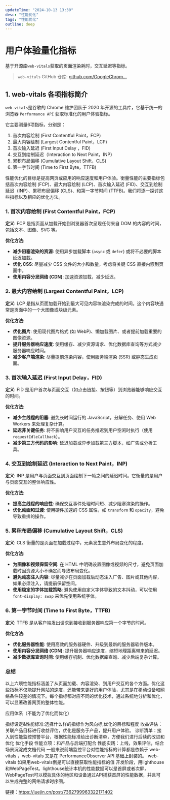 ```yaml
---
updateTime: "2024-10-13 13:30"
desc: "性能优化"
tags: "性能优化"
outline: deep
---
```


# 用户体验量化指标
基于开源库`web-vitals`获取的页面渲染耗时，交互延迟等指标。

> `web-vitals` GitHub 仓库: [github.com/GoogleChrom…](https://link.juejin.cn/?target=https%3A%2F%2Fgithub.com%2FGoogleChrome%2Fweb-vitals)
## 1. web-vitals 各项指标简介

`web-vitals`是谷歌的 Chrome 维护团队于 2020 年开源的工具库，它基于统一的浏览器 `Performance API` 获取标准化的用户体验指标。

它主要测量6项指标，分别是：

1. 首次内容绘制 (First Contentful Paint，FCP)
2. 最大内容绘制 (Largest Contentful Paint，LCP)
3. 首次输入延迟 (First Input Delay ，FID)
4. 交互到绘制延迟（Interaction to Next Paint，INP）
5. 累积布局偏移 (Cumulative Layout Shift，CLS)
6. 第一字节时间 (Time to First Byte，TTFB)

性能优化的目标是提高网页或应用的响应速度和用户体验。衡量性能的主要指标包括首次内容绘制 (FCP)、最大内容绘制 (LCP)、首次输入延迟 (FID)、交互到绘制延迟（INP）、累积布局偏移 (CLS)、和第一字节时间 (TTFB)。我们将逐一探讨这些指标以及相应的优化方法。

### 1. 首次内容绘制 (First Contentful Paint，FCP)
**定义**: FCP 是指页面从加载开始到浏览器首次呈现任何来自 DOM 的内容的时间，包括文本、图像、SVG 等。
  
**优化方法**:
- **减少阻塞渲染的资源**: 使用异步加载脚本 (`async` 或 `defer`) 或将不必要的脚本延迟加载。
- **优化 CSS**: 尽量减少 CSS 文件的大小和数量，考虑将关键 CSS 直接内嵌到页面中。
- **使用内容分发网络 (CDN)**: 加速资源加载，减少延迟。
  
### 2. 最大内容绘制 (Largest Contentful Paint，LCP)
**定义**: LCP 是指从页面加载开始到最大可见内容块渲染完成的时间。这个内容块通常是页面中的一个大图像或块级元素。
  
**优化方法**:
- **优化图片**: 使用现代图片格式 (如 WebP)、懒加载图片、或者提前加载重要的图像资源。
- **提升服务器响应速度**: 使用缓存、减少资源请求、优化数据库查询等方式减少服务器响应时间。
- **减少客户端渲染**: 尽量提前渲染内容，使用服务端渲染 (SSR) 或静态生成页面。

### 3. 首次输入延迟 (First Input Delay，FID)
**定义**: FID 是用户首次与页面交互（如点击链接、按钮等）到浏览器能够响应交互的时间。
  
**优化方法**:
- **减少主线程的阻塞**: 避免长时间运行的 JavaScript，分解任务、使用 Web Workers 来处理复杂计算。
- **延迟非关键任务**: 将不影响用户交互的任务推迟到用户空闲时执行（使用 `requestIdleCallback`）。
- **减少第三方代码的影响**: 延迟加载或异步加载第三方脚本，如广告或分析工具。

### 4. 交互到绘制延迟 (Interaction to Next Paint，INP)
**定义**: INP 是用户与页面交互到页面绘制下一帧之间的延迟时间。它衡量的是用户与页面交互的整体响应性。
  
**优化方法**:
- **提高主线程的响应性**: 确保交互事件处理时间短、减少阻塞渲染的操作。
- **优化动画和过渡**: 使用硬件加速的 CSS 属性，如 `transform` 和 `opacity`，避免导致重排的操作。

### 5. 累积布局偏移 (Cumulative Layout Shift，CLS)
**定义**: CLS 衡量的是页面在加载过程中，元素发生意外布局变化的程度。
  
**优化方法**:
- **为图像和视频保留空间**: 在 HTML 中明确设置图像或视频的尺寸，避免页面加载时因资源大小不确定而导致布局变化。
- **避免动态注入内容**: 尽量减少在页面加载后动态注入广告、图片或其他内容，如果必须注入，请提前保留空间。
- **使用稳定的字体加载策略**: 避免使用自定义字体导致的文本抖动，可以使用 `font-display: swap` 来优先使用系统字体。

### 6. 第一字节时间 (Time to First Byte，TTFB)
**定义**: TTFB 是从客户端发出请求到接收到服务器响应第一个字节的时间。
  
**优化方法**:
- **优化服务器性能**: 使用高效的服务器硬件、升级到最新的服务器软件版本。
- **使用内容分发网络 (CDN)**: 提升服务器响应速度，缩短地理距离带来的延迟。
- **减少数据库查询时间**: 使用缓存机制、优化数据库查询、减少后端复杂计算。

### 总结
以上六项性能指标涵盖了从页面加载、内容渲染、到用户交互的各个方面。优化这些指标不仅能提升网站的速度，还能带来更好的用户体验，尤其是在移动设备和网络条件较差的情况下。每个指标都对应不同的优化技术，通过系统地分析和优化，可以显著改善网页的整体性能。

应用体系（不能为了优化而优化）

指标设定&性能标准:选择什么样的指标作为风向标,优化的目标和程度
收益评估：关联产品目标进行收益评估，优化是服务于产品，提升用户体验。
诊断清单：接入到性能监控预警平台，根据性能标准给出诊断清单，方便我们进行后续的改进和优化
优化手段
性能立项：和产品与后端打配合
性能实践：上线，效果评估，结合场景沉淀成文档代码
一般来说前端监控平台对性能指标的计算都是依赖于 web-vitals ，web-vitals 又是在 PerformanceObserver API 基础上封装的。
web-vitals
如果用web-vitals倒是可以直接获取性能指标的值
开发阶段，用lighthouse和WebPageTest。lighthouse统计本机的性能数据可以是首屏或者次屏，WebPageTest可以模拟具体的地区和设备通过API捕获首屏的性能数据，并且可以生成完整的网络请求时序图。

链接：https://juejin.cn/post/7362799963322171402

